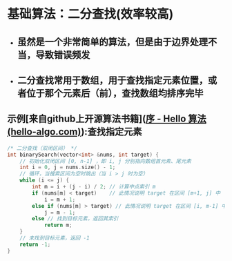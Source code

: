 # 基础算法：二分查找(效率较高)

- ## 虽然是一个非常简单的算法，但是由于边界处理不当，导致错误频发

- ## 二分查找常用于数组，用于查找指定元素位置，或者位于那个元素后（前），查找数组均排序完毕

## 示例[来自github上开源算法书籍]([序 - Hello 算法 (hello-algo.com)](https://www.hello-algo.com/chapter_hello_algo/)):查找指定元素

``````cpp
/* 二分查找（双闭区间） */
int binarySearch(vector<int> &nums, int target) {
    // 初始化双闭区间 [0, n-1] ，即 i, j 分别指向数组首元素、尾元素
    int i = 0, j = nums.size() - 1;
    // 循环，当搜索区间为空时跳出（当 i > j 时为空）
    while (i <= j) {
        int m = i + (j - i) / 2; // 计算中点索引 m
        if (nums[m] < target)    // 此情况说明 target 在区间 [m+1, j] 中
            i = m + 1;
        else if (nums[m] > target) // 此情况说明 target 在区间 [i, m-1] 中
            j = m - 1;
        else // 找到目标元素，返回其索引
            return m;
    }
    // 未找到目标元素，返回 -1
    return -1;
}
``````



